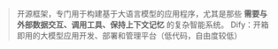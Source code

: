 >开源框架，专门用于构建基于大语言模型的应用程序，尤其是那些 **需要与外部数据交互、调用工具、保持上下文记忆** 的复杂智能系统。
>Dify：开箱即用的大模型应用开发、部署和管理平台（低代码，自由度较低）
